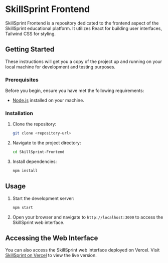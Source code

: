 # SkillSprint Frontend

SkillSprint Frontend is a repository dedicated to the frontend aspect of the SkillSprint educational platform. It utilizes React for building user interfaces, Tailwind CSS for styling.

## Getting Started

These instructions will get you a copy of the project up and running on your local machine for development and testing purposes.

### Prerequisites

Before you begin, ensure you have met the following requirements:
* [Node.js](https://nodejs.org/) installed on your machine.

### Installation

1. Clone the repository:
   ```sh
   git clone <repository-url>
   ```
2. Navigate to the project directory:
   ```sh
   cd SkillSprint-Frontend
   ```
3. Install dependencies:
   ```sh
   npm install
   ```

## Usage

1. Start the development server:
   ```sh
   npm start
   ```
2. Open your browser and navigate to `http://localhost:3000` to access the SkillSprint web interface.

## Accessing the Web Interface

You can also access the SkillSprint web interface deployed on Vercel. Visit [SkillSprint on Vercel](#) to view the live version.
